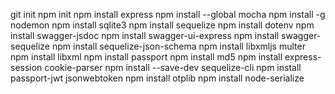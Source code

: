 git init
npm init
npm install express
npm install --global mocha
npm install -g nodemon
npm install sqlite3
npm install sequelize
npm install dotenv
npm install swagger-jsdoc
npm install swagger-ui-express
npm install swagger-sequelize
npm install sequelize-json-schema
npm install libxmljs multer
npm install libxml
npm install passport
npm install md5
npm install express-session cookie-parser
npm install --save-dev sequelize-cli
npm install passport-jwt jsonwebtoken
npm install otplib
npm install node-serialize